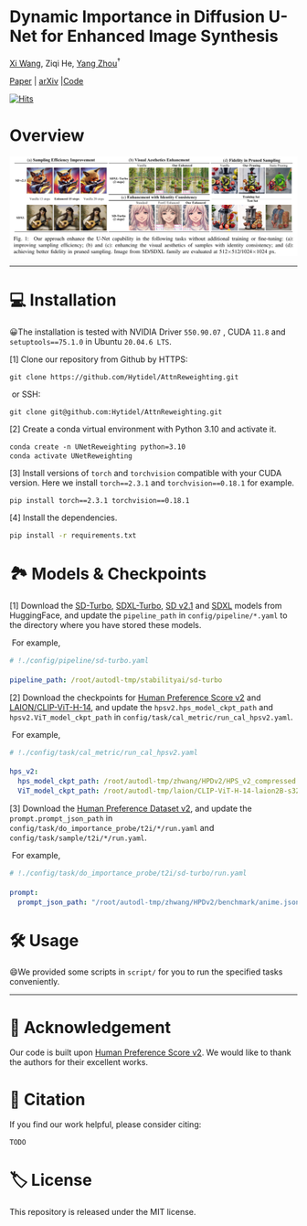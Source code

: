 # Dynamic Importance in Diffusion U-Net for Enhanced Image Synthesis

[Xi Wang](https://hytidel.github.io/), Ziqi He, [Yang Zhou](https://zhouyangvcc.github.io/)$^\dagger$​

[Paper]() | [arXiv]() |[Code](https://github.com/Hytidel/UNetReweighting)

[![Hits](https://hits.seeyoufarm.com/api/count/incr/badge.svg?url=https%3A%2F%2Fgithub.com%2FHytidel%2FUNetReweighting&count_bg=%23AD005B&title_bg=%23555555&icon=&icon_color=%23E7E7E7&title=hits&edge_flat=false)](https://hits.seeyoufarm.com)

# Overview

<img src="asset/head_figure.png" style="zoom:50%;" />

---

# 💻 Installation

😀The installation is tested with NVIDIA Driver `550.90.07` , CUDA `11.8` and `setuptools==75.1.0` in Ubuntu `20.04.6 LTS`. 

[1] Clone our repository from Github by HTTPS: 

```shell
git clone https://github.com/Hytidel/AttnReweighting.git
```

​	or SSH: 

```shell
git clone git@github.com:Hytidel/AttnReweighting.git
```

[2] Create a conda virtual environment with Python 3.10 and activate it. 

```shell
conda create -n UNetReweighting python=3.10
conda activate UNetReweighting
```

[3] Install versions of `torch` and `torchvision` compatible with your CUDA version. Here we install `torch==2.3.1` and `torchvision==0.18.1` for example. 

```shell
pip install torch==2.3.1 torchvision==0.18.1
```

[4] Install the dependencies. 

```bash
pip install -r requirements.txt
```

# 🏞️ Models \& Checkpoints

[1] Download the [SD-Turbo](https://huggingface.co/stabilityai/sd-turbo), [SDXL-Turbo](https://huggingface.co/stabilityai/sdxl-turbo), [SD v2.1](https://huggingface.co/stabilityai/stable-diffusion-2-1-base) and [SDXL](https://huggingface.co/stabilityai/stable-diffusion-xl-base-1.0) models from HuggingFace, and update the `pipeline_path` in `config/pipeline/*.yaml` to the directory where you have stored these models. 

​	For example, 

```yaml
# !./config/pipeline/sd-turbo.yaml

pipeline_path: /root/autodl-tmp/stabilityai/sd-turbo
```

[2] Download the checkpoints for [Human Preference Score v2](https://huggingface.co/spaces/xswu/HPSv2/resolve/main/HPS_v2_compressed.pt) and [LAION/CLIP-ViT-H-14](https://huggingface.co/laion/CLIP-ViT-H-14-laion2B-s32B-b79K), and update the `hpsv2.hps_model_ckpt_path` and `hpsv2.ViT_model_ckpt_path` in `config/task/cal_metric/run_cal_hpsv2.yaml`. 

​	For example, 

```yaml
# !./config/task/cal_metric/run_cal_hpsv2.yaml

hps_v2:
  hps_model_ckpt_path: /root/autodl-tmp/zhwang/HPDv2/HPS_v2_compressed.pt
  ViT_model_ckpt_path: /root/autodl-tmp/laion/CLIP-ViT-H-14-laion2B-s32B-b79K/open_clip_pytorch_model.bin
```

[3] Download the [Human Preference Dataset v2](https://huggingface.co/datasets/ymhao/HPDv2), and update the `prompt.prompt_json_path` in `config/task/do_importance_probe/t2i/*/run.yaml` and `config/task/sample/t2i/*/run.yaml`. 

​	For example, 

```yaml
# !./config/task/do_importance_probe/t2i/sd-turbo/run.yaml

prompt: 
  prompt_json_path: "/root/autodl-tmp/zhwang/HPDv2/benchmark/anime.json"
```

# 🛠️ Usage

😄We provided some scripts in `script/` for you to run the specified tasks conveniently. 

---

# 🙏 Acknowledgement

Our code is built upon [Human Preference Score v2](https://github.com/tgxs002/HPSv2). We would like to thank the authors for their excellent works. 


# 🥰 Citation

If you find our work helpful, please consider citing: 

```
TODO
```

# 🏷️ License

This repository is released under the MIT license.

